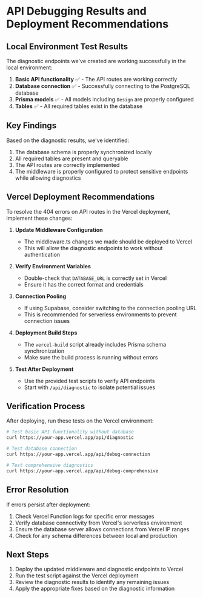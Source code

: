 # API Debugging Results and Deployment Recommendations

## Local Environment Test Results

The diagnostic endpoints we've created are working successfully in the local environment:

1. **Basic API functionality** ✅ - The API routes are working correctly
2. **Database connection** ✅ - Successfully connecting to the PostgreSQL database
3. **Prisma models** ✅ - All models including `Design` are properly configured
4. **Tables** ✅ - All required tables exist in the database

## Key Findings

Based on the diagnostic results, we've identified:

1. The database schema is properly synchronized locally
2. All required tables are present and queryable
3. The API routes are correctly implemented
4. The middleware is properly configured to protect sensitive endpoints while allowing diagnostics

## Vercel Deployment Recommendations

To resolve the 404 errors on API routes in the Vercel deployment, implement these changes:

1. **Update Middleware Configuration**
   - The middleware.ts changes we made should be deployed to Vercel
   - This will allow the diagnostic endpoints to work without authentication

2. **Verify Environment Variables**
   - Double-check that `DATABASE_URL` is correctly set in Vercel
   - Ensure it has the correct format and credentials

3. **Connection Pooling**
   - If using Supabase, consider switching to the connection pooling URL
   - This is recommended for serverless environments to prevent connection issues

4. **Deployment Build Steps**
   - The `vercel-build` script already includes Prisma schema synchronization
   - Make sure the build process is running without errors

5. **Test After Deployment**
   - Use the provided test scripts to verify API endpoints
   - Start with `/api/diagnostic` to isolate potential issues

## Verification Process

After deploying, run these tests on the Vercel environment:

```bash
# Test basic API functionality without database
curl https://your-app.vercel.app/api/diagnostic

# Test database connection
curl https://your-app.vercel.app/api/debug-connection

# Test comprehensive diagnostics
curl https://your-app.vercel.app/api/debug-comprehensive
```

## Error Resolution

If errors persist after deployment:

1. Check Vercel Function logs for specific error messages
2. Verify database connectivity from Vercel's serverless environment
3. Ensure the database server allows connections from Vercel IP ranges
4. Check for any schema differences between local and production

## Next Steps

1. Deploy the updated middleware and diagnostic endpoints to Vercel
2. Run the test script against the Vercel deployment
3. Review the diagnostic results to identify any remaining issues
4. Apply the appropriate fixes based on the diagnostic information
